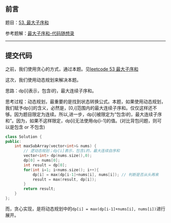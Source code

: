 ## 前言

题目：[53. 最大子序和](https://leetcode-cn.com/problems/maximum-subarray/)

参考题解：[最大子序和-代码随想录](https://github.com/youngyangyang04/leetcode-master/blob/master/problems/0053.%E6%9C%80%E5%A4%A7%E5%AD%90%E5%BA%8F%E5%92%8C%EF%BC%88%E5%8A%A8%E6%80%81%E8%A7%84%E5%88%92%EF%BC%89.md)

---

## 提交代码

之前，我们使用贪心的方式，通过本题。见[leetcode 53 最大子序和](https://blog.csdn.net/sinat_38816924/article/details/120605748)

这次，我们使用动态规划来解决本题。

思路：dp[i]表示，包含i的，最大连续子序和。

思考过程：动态规划，最重要的是找到状态转换公式。本题，如果使用动态规划，我们赋予dp[i]的含义，必然是，[0,i]范围内的最大连续子序和。仅仅这样还不够。因为题目限定为连续。所以,进一步，dp[i]被限定为“包含i的，最大连续子序和”。因为，如果不这样限定，dp[i]无法使用dp[i-1]的值。(对比背包问题，则可以是包含 or 不包含)

```c++
class Solution {
public:
    int maxSubArray(vector<int>& nums) {
        // 逻动态规划；dp[i]表示，包含i的，最大连续自序和
        vector<int> dp(nums.size(),0);
        dp[0] = nums[0];
        int result = dp[0];
        for(int i=1; i<nums.size(); i++){
            dp[i] = max(dp[i-1]+nums[i], nums[i]); // 判断是否从头再来
            result = max(result, dp[i]);
        }
        return result;
    }
};
```

而，贪心实现，是将动态规划中的`dp[i] = max(dp[i-1]+nums[i], nums[i])`进行展开。